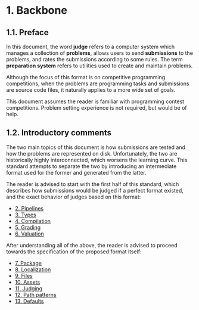# 1. Backbone

## 1.1. Preface

In this document, the word **judge** refers to a computer system which manages a collection of **problems**, allows users to send **submissions** to the problems, and rates the submissions according to some rules. The term **preparation system** refers to utilities used to create and maintain problems.

Although the focus of this format is on competitive programming competitions, when the problems are programming tasks and submissions are source code files, it naturally applies to a more wide set of goals.

This document assumes the reader is familiar with programming contest competitions. Problem setting experience is not required, but would be of help.


## 1.2. Introductory comments

The two main topics of this document is how submissions are tested and how the problems are represented on disk. Unfortunately, the two are historically highly interconnected, which worsens the learning curve. This standard attempts to separate the two by introducing an intermediate format used for the former and generated from the latter.

The reader is advised to start with the first half of this standard, which describes how submissions would be judged if a perfect format existed, and the exact behavior of judges based on this format:

- [2. Pipelines](02-pipelines.md)
- [3. Types](03-types.md)
- [4. Compilation](04-compilation.md)
- [5. Grading](05-grading.md)
- [6. Valuation](06-valuation.md)

After understanding all of the above, the reader is advised to proceed towards the specification of the proposed format itself:

- [7. Package](07-package.md)
- [8. Localization](08-localization.md)
- [9. Files](09-files.md)
- [10. Assets](10-assets.md)
- [11. Judging](11-judging.md)
- [12. Path patterns](12-path-patterns.md)
- [13. Defaults](13-defaults.md)
